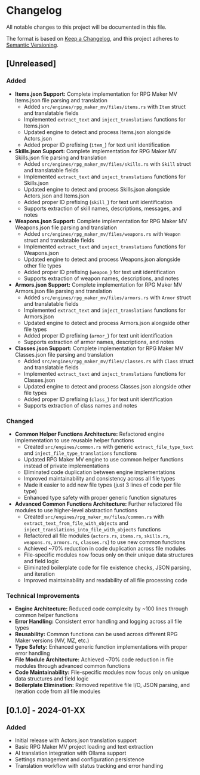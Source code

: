 # Changelog

All notable changes to this project will be documented in this file.

The format is based on [Keep a Changelog](https://keepachangelog.com/en/1.0.0/),
and this project adheres to [Semantic Versioning](https://semver.org/spec/v2.0.0.html).

## [Unreleased]

### Added
- **Items.json Support:** Complete implementation for RPG Maker MV Items.json file parsing and translation
  - Added `src/engines/rpg_maker_mv/files/items.rs` with `Item` struct and translatable fields
  - Implemented `extract_text` and `inject_translations` functions for Items.json
  - Updated engine to detect and process Items.json alongside Actors.json
  - Added proper ID prefixing (`item_`) for text unit identification
- **Skills.json Support:** Complete implementation for RPG Maker MV Skills.json file parsing and translation
  - Added `src/engines/rpg_maker_mv/files/skills.rs` with `Skill` struct and translatable fields
  - Implemented `extract_text` and `inject_translations` functions for Skills.json
  - Updated engine to detect and process Skills.json alongside Actors.json and Items.json
  - Added proper ID prefixing (`skill_`) for text unit identification
  - Supports extraction of skill names, descriptions, messages, and notes
- **Weapons.json Support:** Complete implementation for RPG Maker MV Weapons.json file parsing and translation
  - Added `src/engines/rpg_maker_mv/files/weapons.rs` with `Weapon` struct and translatable fields
  - Implemented `extract_text` and `inject_translations` functions for Weapons.json
  - Updated engine to detect and process Weapons.json alongside other file types
  - Added proper ID prefixing (`weapon_`) for text unit identification
  - Supports extraction of weapon names, descriptions, and notes
- **Armors.json Support:** Complete implementation for RPG Maker MV Armors.json file parsing and translation
  - Added `src/engines/rpg_maker_mv/files/armors.rs` with `Armor` struct and translatable fields
  - Implemented `extract_text` and `inject_translations` functions for Armors.json
  - Updated engine to detect and process Armors.json alongside other file types
  - Added proper ID prefixing (`armor_`) for text unit identification
  - Supports extraction of armor names, descriptions, and notes
- **Classes.json Support:** Complete implementation for RPG Maker MV Classes.json file parsing and translation
  - Added `src/engines/rpg_maker_mv/files/classes.rs` with `Class` struct and translatable fields
  - Implemented `extract_text` and `inject_translations` functions for Classes.json
  - Updated engine to detect and process Classes.json alongside other file types
  - Added proper ID prefixing (`class_`) for text unit identification
  - Supports extraction of class names and notes

### Changed
- **Common Helper Functions Architecture:** Refactored engine implementation to use reusable helper functions
  - Created `src/engines/common.rs` with generic `extract_file_type_text` and `inject_file_type_translations` functions
  - Updated RPG Maker MV engine to use common helper functions instead of private implementations
  - Eliminated code duplication between engine implementations
  - Improved maintainability and consistency across all file types
  - Made it easier to add new file types (just 3 lines of code per file type)
  - Enhanced type safety with proper generic function signatures
- **Advanced Common Functions Architecture:** Further refactored file modules to use higher-level abstraction functions
  - Created `src/engines/rpg_maker_mv/files/common.rs` with `extract_text_from_file_with_objects` and `inject_translations_into_file_with_objects` functions
  - Refactored all file modules (`actors.rs`, `items.rs`, `skills.rs`, `weapons.rs`, `armors.rs`, `classes.rs`) to use new common functions
  - Achieved ~70% reduction in code duplication across file modules
  - File-specific modules now focus only on their unique data structures and field logic
  - Eliminated boilerplate code for file existence checks, JSON parsing, and iteration
  - Improved maintainability and readability of all file processing code

### Technical Improvements
- **Engine Architecture:** Reduced code complexity by ~100 lines through common helper functions
- **Error Handling:** Consistent error handling and logging across all file types
- **Reusability:** Common functions can be used across different RPG Maker versions (MV, MZ, etc.)
- **Type Safety:** Enhanced generic function implementations with proper error handling
- **File Module Architecture:** Achieved ~70% code reduction in file modules through advanced common functions
- **Code Maintainability:** File-specific modules now focus only on unique data structures and field logic
- **Boilerplate Elimination:** Removed repetitive file I/O, JSON parsing, and iteration code from all file modules

## [0.1.0] - 2024-01-XX

### Added
- Initial release with Actors.json translation support
- Basic RPG Maker MV project loading and text extraction
- AI translation integration with Ollama support
- Settings management and configuration persistence
- Translation workflow with status tracking and error handling
